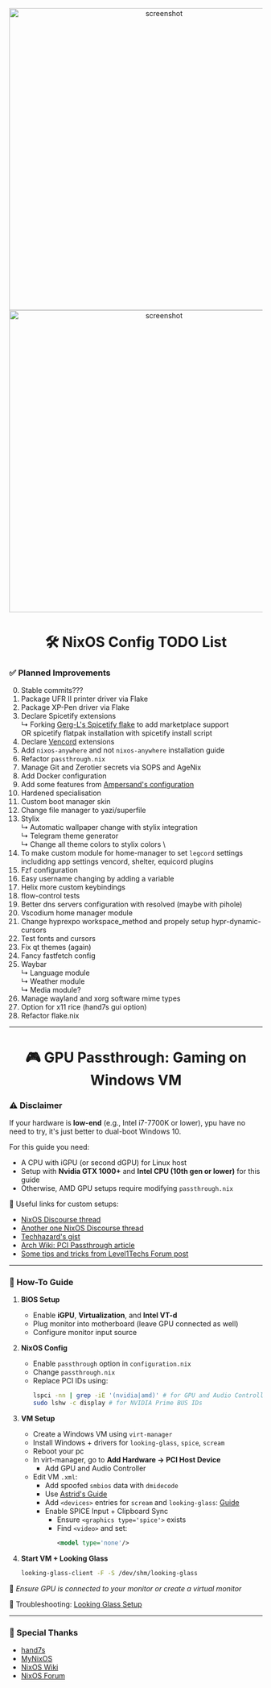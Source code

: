 <p align="center">
  <img src="https://github.com/user-attachments/assets/47190ada-1cce-47b0-af1b-735f69200beb" alt="screenshot" width="600"/>
  <img src="https://github.com/user-attachments/assets/48dbd69d-9b99-4f30-b534-042ad434de6d" alt="screenshot" width="600"/>
</p>

<h1 align="center">🛠️ NixOS Config TODO List</h1>

### ✅ Planned Improvements
0. Stable commits???
1. Package UFR II printer driver via Flake
2. Package XP-Pen driver via Flake
3. Declare Spicetify extensions  
   ↳ Forking [Gerg-L's Spicetify flake](https://github.com/Gerg-L/spicetify-flake) to add marketplace support  
   OR 
   spicetify flatpak installation with spicetify install script
4. Declare [Vencord](https://github.com/KaylorBen/nixcord) extensions
5. Add `nixos-anywhere` and not `nixos-anywhere` installation guide
6. Refactor `passthrough.nix`
7. Manage Git and Zerotier secrets via SOPS and AgeNix
8. Add Docker configuration
9. Add some features from [Ampersand's configuration](https://github.com/Andrey0189/nixos-config-reborn)
10. Hardened specialisation
11. Custom boot manager skin 
12. Change file manager to yazi/superfile
13. Stylix \
    ↳ Automatic wallpaper change with stylix integration \
    ↳ Telegram theme generator \
    ↳ Change all theme colors to stylix colors \
14. To make custom module for home-manager to set `legcord` settings includidng app settings vencord, shelter, equicord plugins 
15. Fzf configuration  
16. Easy username changing by adding a variable
17. Helix more custom keybindings
18. flow-control tests
19. Better dns servers configuration with resolved (maybe with pihole)
20. Vscodium home manager module
21. Change hyprexpo workspace_method and propely setup hypr-dynamic-cursors
22. Test fonts and cursors
23. Fix qt themes (again)
24. Fancy fastfetch config
25. Waybar \
    ↳ Language module \
    ↳ Weather module \
    ↳ Media module?
26. Manage wayland and xorg software mime types 
27. Option for x11 rice (hand7s gui option)
28. Refactor flake.nix 
---

<h1 align="center">🎮 GPU Passthrough: Gaming on Windows VM</h1>

### ⚠️ Disclaimer

If your hardware is **low-end** (e.g., Intel i7-7700K or lower), ypu have no need to try, it's just better to dual-boot Windows 10.

For this guide you need:

- A CPU with iGPU (or second dGPU) for Linux host
- Setup with **Nvidia GTX 1000+** and **Intel CPU (10th gen or lower)** for this guide
- Otherwise, AMD GPU setups require modifying `passthrough.nix`

🧠 Useful links for custom setups:

- [NixOS Discourse thread](https://discourse.nixos.org/t/nixos-vfio-gpu-passthrough/41169/2)
- [Another one NixOS Discourse thread](https://discourse.nixos.org/t/single-gpu-passthrough/44119/2)
- [Techhazard's gist](https://gist.github.com/techhazard/1be07805081a4d7a51c527e452b87b26)
- [Arch Wiki: PCI Passthrough article](https://wiki.archlinux.org/title/PCI_passthrough_via_OVMF#Attaching_the_PCI_devices)
- [Some tips and tricks from Level1Techs Forum post](https://forum.level1techs.com/t/solved-help-with-dual-nvidia-gpu-and-looking-glass/190084/17)

---

### 📘 How-To Guide

1. **BIOS Setup**
   - Enable **iGPU**, **Virtualization**, and **Intel VT-d**
   - Plug monitor into motherboard (leave GPU connected as well)
   - Configure monitor input source

2. **NixOS Config**
   - Enable `passthrough` option in `configuration.nix`
   - Change `passthrough.nix`
   - Replace PCI IDs using:
     ```bash
     lspci -nn | grep -iE '(nvidia|amd)' # for GPU and Audio Controller PCI IDs 
     sudo lshw -c display # for NVIDIA Prime BUS IDs
     ```

3. **VM Setup**
   - Create a Windows VM using `virt-manager`
   - Install Windows + drivers for `looking-glass`, `spice`, `scream`
   - Reboot your pc
   - In virt-manager, go to **Add Hardware → PCI Host Device**
     - Add GPU and Audio Controller
   - Edit VM `.xml`:
     - Add spoofed `smbios` data with `dmidecode`
     - Use [Astrid's Guide](https://astrid.tech/2022/09/22/0/nixos-gpu-vfio/)
     - Add `<devices>` entries for `scream` and `looking-glass`: [Guide](https://alexbakker.me/post/nixos-pci-passthrough-qemu-vfio.html)
     - Enable SPICE Input + Clipboard Sync
       - Ensure `<graphics type='spice'>` exists
       - Find `<video>` and set:
         ```xml
         <model type='none'/>
         ```



4. **Start VM + Looking Glass**
   ```bash
   looking-glass-client -F -S /dev/shm/looking-glass
   ```

📌 *Ensure GPU is connected to your monitor or create a virtual monitor*

🔧 Troubleshooting: [Looking Glass Setup](https://looking-glass.io/docs/B7/install_libvirt/#keyboard-mouse-display-audio)

---

### 🙏 Special Thanks

* [hand7s](https://github.com/s0me1newithhand7s)
* [MyNixOS](https://mynixos.com/)
* [NixOS Wiki](https://nixos.wiki/wiki/Main_Page)
* [NixOS Forum](https://discourse.nixos.org/)
